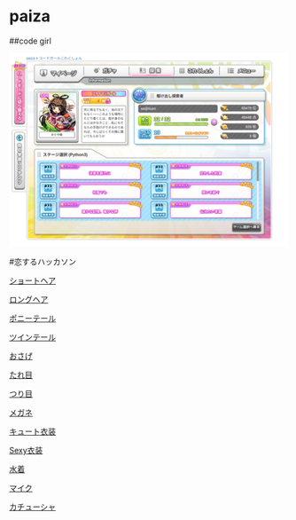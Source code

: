 # paiza

##code girl

![code girl](./images/codegirl.png)

#恋するハッカソン

[ショートヘア](hakkason/shorthair.py)

[ロングヘア](hakkason/longhair.py)

[ポニーテール](hakkason/ponytail.py)

[ツインテール](hakkason/twintail.py)

[おさげ](hakkason/osage.py)

[たれ目](hakkason/tareme.py)

[つり目](hakkason/turime.py)

[メガネ](hakkason/megane.py)

[キュート衣装](hakkason/kyutoishou.py)

[Sexy衣装](hakkason/sexyishou.py)

[水着](hakkason/mizugi.py)

[マイク](hakkason/maiku.py)

[カチューシャ](hakkason/katusya.py)
